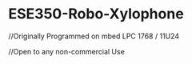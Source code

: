 ESE350-Robo-Xylophone
=====================

//Originally Programmed on mbed LPC 1768 / 11U24

//Open to any non-commercial Use
